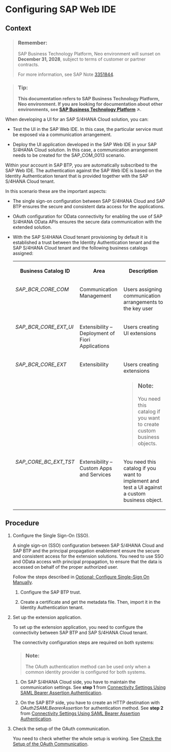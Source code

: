 <!-- loioe0123ed45a9a4eb48595431b8429e5ac -->

# Configuring SAP Web IDE



## Context

> ### Remember:  
> SAP Business Technology Platform, Neo environment will sunset on **December 31, 2028**, subject to terms of customer or partner contracts.
> 
> For more information, see SAP Note [3351844](https://me.sap.com/notes/3351844).

> ### Tip:  
> **This documentation refers to SAP Business Technology Platform, Neo environment. If you are looking for documentation about other environments, see [SAP Business Technology Platform](https://help.sap.com/viewer/65de2977205c403bbc107264b8eccf4b/Cloud/en-US/6a2c1ab5a31b4ed9a2ce17a5329e1dd8.html "SAP Business Technology Platform (SAP BTP) is an integrated offering comprised of four technology portfolios: database and data management, application development and integration, analytics, and intelligent technologies. The platform offers users the ability to turn data into business value, compose end-to-end business processes, and build and extend SAP applications quickly.") :arrow_upper_right:.**

When developing a UI for an SAP S/4HANA Cloud solution, you can:

-   Test the UI in the SAP Web IDE. In this case, the particular service must be exposed via a communication arrangement.

-   Deploy the UI application developed in the SAP Web IDE in your SAP S/4HANA Cloud solution. In this case, a communication arrangement needs to be created for the SAP\_COM\_0013 scenario.


Within your account in SAP BTP, you are automatically subscribed to the SAP Web IDE. The authentication against the SAP Web IDE is based on the Identity Authentication tenant that is provided together with the SAP S/4HANA Cloud tenant.

In this scenario these are the important aspects:

-   The single sign-on configuration between SAP S/4HANA Cloud and SAP BTP ensures the secure and consistent data access for the applications.

-   OAuth configuration for OData connectivity for enabling the use of SAP S/4HANA OData APIs ensures the secure data communication with the extended solution.

-   With the SAP S/4HANA Cloud tenant provisioning by default it is established a trust between the Identity Authentication tenant and the SAP S/4HANA Cloud tenant and the following business catalogs assigned:


    <table>
    <tr>
    <th valign="top">

    Business Catalog ID


    
    </th>
    <th valign="top">

    Area


    
    </th>
    <th valign="top">

    Description


    
    </th>
    </tr>
    <tr>
    <td valign="top">
    
    *SAP\_BCR\_CORE\_COM* 


    
    </td>
    <td valign="top">
    
    Communication Management


    
    </td>
    <td valign="top">
    
    Users assigning communication arrangements to the key user


    
    </td>
    </tr>
    <tr>
    <td valign="top">
    
    *SAP\_BCR\_CORE\_EXT\_UI* 


    
    </td>
    <td valign="top">
    
    Extensibility – Deployment of Fiori Applications


    
    </td>
    <td valign="top">
    
    Users creating UI extensions


    
    </td>
    </tr>
    <tr>
    <td valign="top">
    
    *SAP\_BCR\_CORE\_EXT* 


    
    </td>
    <td valign="top">
    
    Extensibility


    
    </td>
    <td valign="top">
    
    Users creating extensions

    > ### Note:  
    > You need this catalog if you want to create custom business objects.


    
    </td>
    </tr>
    <tr>
    <td valign="top">
    
    *SAP\_CORE\_BC\_EXT\_TST* 


    
    </td>
    <td valign="top">
    
    Extensibility – Custom Apps and Services


    
    </td>
    <td valign="top">
    
    You need this catalog if you want to implement and test a UI against a custom business object.


    
    </td>
    </tr>
    </table>
    



## Procedure

1.  Configure the Single Sign-On \(SSO\).

    A single sign-on \(SSO\) configuration between SAP S/4HANA Cloud and SAP BTP and the principal propagation enablement ensure the secure and consistent access for the extension solutions. You need to use SSO and OData access with principal propagation, to ensure that the data is accessed on behalf of the proper authorized user.

    Follow the steps described in [Optional: Configure Single-Sign On Manually](optional-configure-single-sign-on-manually-789a120.md).

    1.  Configure the SAP BTP trust.

    2.  Create a certificate and get the metadata file. Then, import it in the Identity Authentication tenant.


2.  Set up the extension application.

    To set up the extension application, you need to configure the connectivity between SAP BTP and SAP S/4HANA Cloud tenant.

    The connectivity configuration steps are required on both systems:

    > ### Note:  
    > The OAuth authentication method can be used only when a common identity provider is configured for both systems.

    1.  On SAP S/4HANA Cloud side, you have to maintain the communication settings. See **step 1** from [Connectivity Settings Using SAML Bearer Assertion Authentication](connectivity-settings-using-saml-bearer-assertion-authentication-1598e9d.md).

    2.  On the SAP BTP side, you have to create an HTTP destination with *OAuth2SAMLBearerAssertion* for authentication method. See **step 2** from [Connectivity Settings Using SAML Bearer Assertion Authentication](connectivity-settings-using-saml-bearer-assertion-authentication-1598e9d.md).


3.  Check the setup of the OAuth communication.

    You need to check whether the whole setup is working. See [Check the Setup of the OAuth Communication](check-the-setup-of-the-oauth-communication-ceebbb6.md).


